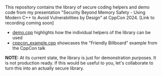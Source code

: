 This repository contains the library of secure coding helpers and demo code from my presentation "Security Beyond Memory Safety - Using Modern C++ to Avoid Vulnerabilities by Design" at CppCon 2024.
[Link to recording coming soon]

* [demo.cpp](demo/demo.cpp) highlights how the individual helpers of the library can be used
* [cppcon_example.cpp](demo/cppcon_example.cpp) showcases the "Friendly Billboard" example from the CppCon talk

**NOTE:** At its current state, the library is just for demonstration purposes.
It is not production ready.
If this would be useful to you, let's collaborate to turn this into an actually secure library.
